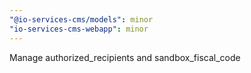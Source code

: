 ```yaml
---
"@io-services-cms/models": minor
"io-services-cms-webapp": minor
---
```


Manage authorized_recipients and sandbox_fiscal_code
